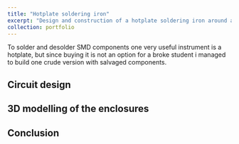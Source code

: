 ```yaml
---
title: "Hotplate soldering iron"
excerpt: "Design and construction of a hotplate soldering iron around an old clothes iron <br/><img src='/images/hotplate_thumb.JPG' width='500'>"
collection: portfolio
---
```


To solder and desolder SMD components one very useful instrument is a hotplate, but since buying it is not an option for a broke student
i managed to build one crude version with salvaged components.

## Circuit design

## 3D modelling of the enclosures

## Conclusion
